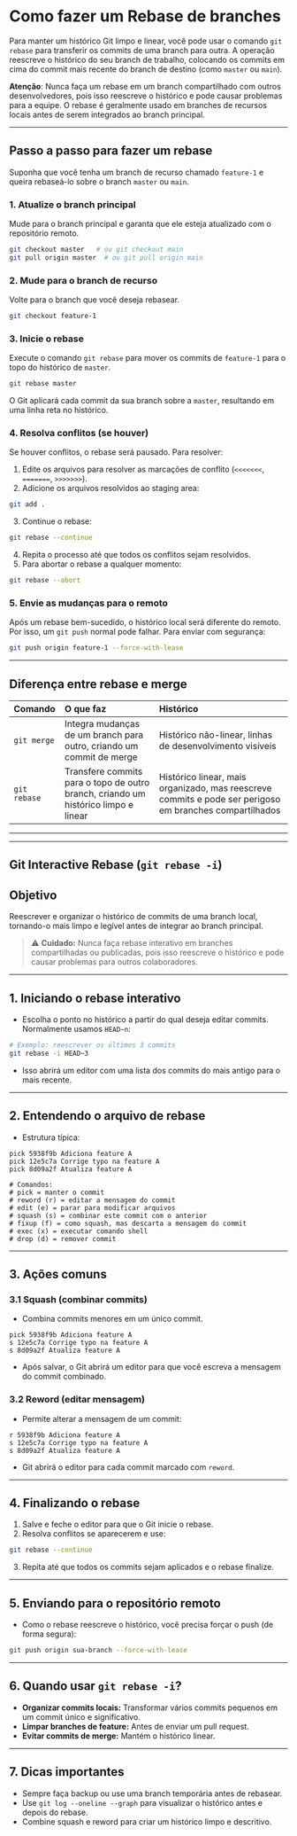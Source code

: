 # Como fazer um Rebase de branches

Para manter um histórico Git limpo e linear, você pode usar o comando `git rebase` para transferir os commits de uma branch para outra. A operação reescreve o histórico do seu branch de trabalho, colocando os commits em cima do commit mais recente do branch de destino (como `master` ou `main`).

**Atenção**: Nunca faça um rebase em um branch compartilhado com outros desenvolvedores, pois isso reescreve o histórico e pode causar problemas para a equipe. O rebase é geralmente usado em branches de recursos locais antes de serem integrados ao branch principal.

---

## Passo a passo para fazer um rebase

Suponha que você tenha um branch de recurso chamado `feature-1` e queira rebaseá-lo sobre o branch `master` ou `main`.

### 1. Atualize o branch principal

Mude para o branch principal e garanta que ele esteja atualizado com o repositório remoto.

```sh
git checkout master   # ou git checkout main
git pull origin master  # ou git pull origin main
````

### 2. Mude para o branch de recurso

Volte para o branch que você deseja rebasear.

```sh
git checkout feature-1
```

### 3. Inicie o rebase

Execute o comando `git rebase` para mover os commits de `feature-1` para o topo do histórico de `master`.

```sh
git rebase master
```

O Git aplicará cada commit da sua branch sobre a `master`, resultando em uma linha reta no histórico.

### 4. Resolva conflitos (se houver)

Se houver conflitos, o rebase será pausado. Para resolver:

1. Edite os arquivos para resolver as marcações de conflito (`<<<<<<<`, `=======`, `>>>>>>>`).
2. Adicione os arquivos resolvidos ao staging area:

```sh
git add .
```

3. Continue o rebase:

```sh
git rebase --continue
```

4. Repita o processo até que todos os conflitos sejam resolvidos.
5. Para abortar o rebase a qualquer momento:

```sh
git rebase --abort
```

### 5. Envie as mudanças para o remoto

Após um rebase bem-sucedido, o histórico local será diferente do remoto. Por isso, um `git push` normal pode falhar. Para enviar com segurança:

```sh
git push origin feature-1 --force-with-lease
```

---

## Diferença entre rebase e merge

| Comando      | O que faz                                                                          | Histórico                                                                                               |
| :----------- | :--------------------------------------------------------------------------------- | :------------------------------------------------------------------------------------------------------ |
| `git merge`  | Integra mudanças de um branch para outro, criando um commit de merge               | Histórico não-linear, linhas de desenvolvimento visíveis                                                |
| `git rebase` | Transfere commits para o topo de outro branch, criando um histórico limpo e linear | Histórico linear, mais organizado, mas reescreve commits e pode ser perigoso em branches compartilhados |

---
---

## Git Interactive Rebase (`git rebase -i`)

## Objetivo
Reescrever e organizar o histórico de commits de uma branch local, tornando-o mais limpo e legível antes de integrar ao branch principal.

> ⚠️ **Cuidado:** Nunca faça rebase interativo em branches compartilhadas ou publicadas, pois isso reescreve o histórico e pode causar problemas para outros colaboradores.

---

## 1. Iniciando o rebase interativo

- Escolha o ponto no histórico a partir do qual deseja editar commits. Normalmente usamos `HEAD~n`:

```sh
# Exemplo: reescrever os últimos 3 commits
git rebase -i HEAD~3
````

* Isso abrirá um editor com uma lista dos commits do mais antigo para o mais recente.

---

## 2. Entendendo o arquivo de rebase

* Estrutura típica:

```
pick 5938f9b Adiciona feature A
pick 12e5c7a Corrige typo na feature A
pick 8d09a2f Atualiza feature A

# Comandos:
# pick = manter o commit
# reword (r) = editar a mensagem do commit
# edit (e) = parar para modificar arquivos
# squash (s) = combinar este commit com o anterior
# fixup (f) = como squash, mas descarta a mensagem do commit
# exec (x) = executar comando shell
# drop (d) = remover commit
```

---

## 3. Ações comuns

### 3.1 Squash (combinar commits)

* Combina commits menores em um único commit.

```text
pick 5938f9b Adiciona feature A
s 12e5c7a Corrige typo na feature A
s 8d09a2f Atualiza feature A
```

* Após salvar, o Git abrirá um editor para que você escreva a mensagem do commit combinado.

### 3.2 Reword (editar mensagem)

* Permite alterar a mensagem de um commit:

```text
r 5938f9b Adiciona feature A
s 12e5c7a Corrige typo na feature A
s 8d09a2f Atualiza feature A
```

* Git abrirá o editor para cada commit marcado com `reword`.

---

## 4. Finalizando o rebase

1. Salve e feche o editor para que o Git inicie o rebase.
2. Resolva conflitos se aparecerem e use:

```sh
git rebase --continue
```

3. Repita até que todos os commits sejam aplicados e o rebase finalize.

---

## 5. Enviando para o repositório remoto

* Como o rebase reescreve o histórico, você precisa forçar o push (de forma segura):

```sh
git push origin sua-branch --force-with-lease
```

---

## 6. Quando usar `git rebase -i`?

* **Organizar commits locais:** Transformar vários commits pequenos em um commit único e significativo.
* **Limpar branches de feature:** Antes de enviar um pull request.
* **Evitar commits de merge:** Mantém o histórico linear.

---

## 7. Dicas importantes

* Sempre faça backup ou use uma branch temporária antes de rebasear.
* Use `git log --oneline --graph` para visualizar o histórico antes e depois do rebase.
* Combine squash e reword para criar um histórico limpo e descritivo.

